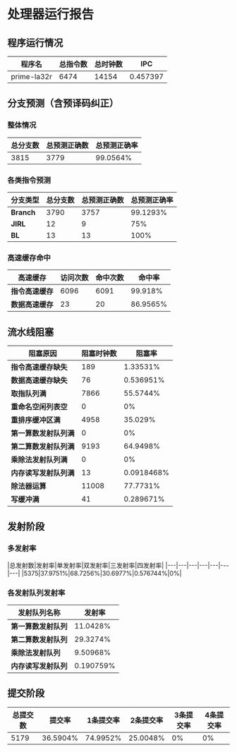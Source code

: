 # 处理器运行报告
## 程序运行情况
|程序名|总指令数|总时钟数|IPC|
|---|---|---|---|
|prime-la32r|6474|14154|0.457397|

## 分支预测（含预译码纠正）
### 整体情况
|总分支数|总预测正确数|总预测正确率|
|---|---|---|
|3815|3779|99.0564%|

### 各类指令预测
|分支类型|总分支数|总预测正确数|总预测正确率|
|---|---|---|---|
|**Branch**| 3790 | 3757 | 99.1293%|
|**JIRL**| 12 | 9 | 75%|
|**BL**| 13 | 13 | 100%|

### 高速缓存命中
|高速缓存|访问次数|命中次数|命中率|
|---|---|---|---|
|**指令高速缓存**| 6096 | 6091 | 99.918%|
|**数据高速缓存**| 23 | 20 | 86.9565%|
## 流水线阻塞
|阻塞原因|阻塞时钟数|阻塞率|
|---|---|---|
|**指令高速缓存缺失**| 189 | 1.33531%|
|**数据高速缓存缺失**| 76 | 0.536951%|
|**取指队列满**| 7866 | 55.5744%|
|**重命名空闲列表空**|0 | 0%|
|**重排序缓冲区满**|4958 | 35.029%|
|**第一算数发射队列满**|0 | 0%|
|**第二算数发射队列满**|9193 | 64.9498%|
|**乘除法发射队列满**|0 | 0%|
|**内存读写发射队列满**|13 | 0.0918468%|
|**除法器运算**|11008 | 77.7731%|
|**写缓冲满**|41 | 0.289671%|

## 发射阶段
### 多发射率
|总发射数|发射率|单发射率|双发射率|三发射率|四发射率|
|---|---|---|---|---|---|---|
|5375|37.9751%|68.7256%|30.6977%|0.576744%|0%|

### 各发射队列发射率
|发射队列名称|发射率|
|---|---|
|**第一算数发射队列**|11.0428%|
|**第二算数发射队列**|29.3274%|
|**乘除法发射队列**|9.50968%|
|**内存读写发射队列**|0.190759%|

## 提交阶段
|总提交数|提交率|1条提交率|2条提交率|3条提交率|4条提交率|
|---|---|---|---|---|---|
|5179|36.5904%|74.9952%|25.0048%|0%|0%|
